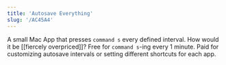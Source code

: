 ```yaml
---
title: 'Autosave Everything'
slug: '/AC45A4'
---
```


A small Mac App that presses `command s` every defined interval.
How would it be [[fiercely overpriced]]?
Free for `command s`-ing every 1 minute.
Paid for customizing autosave intervals or setting different shortcuts for each app.
